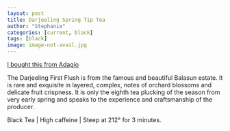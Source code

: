 ```yaml
---
layout: post
title: Darjeeling Spring Tip Tea
author: "Stephanie"
categories: [current, black]
tags: [black]
image: image-not-avail.jpg
---
```


[I bought this from Adagio](https://www.adagio.com/black/darjeeling_spring_tip.html)

The Darjeeling First Flush is from the famous and beautiful Balasun estate. It is rare and exquisite in layered, complex, notes of orchard blossoms and delicate fruit crispness. It is only the eighth tea plucking of the season from very early spring and speaks to the experience and craftsmanship of the producer.

Black Tea | High caffeine | Steep at 212° for 3 minutes.